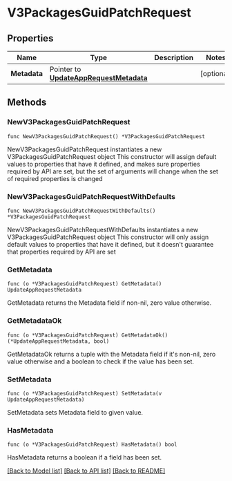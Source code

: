 # V3PackagesGuidPatchRequest

## Properties

Name | Type | Description | Notes
------------ | ------------- | ------------- | -------------
**Metadata** | Pointer to [**UpdateAppRequestMetadata**](UpdateAppRequestMetadata.md) |  | [optional] 

## Methods

### NewV3PackagesGuidPatchRequest

`func NewV3PackagesGuidPatchRequest() *V3PackagesGuidPatchRequest`

NewV3PackagesGuidPatchRequest instantiates a new V3PackagesGuidPatchRequest object
This constructor will assign default values to properties that have it defined,
and makes sure properties required by API are set, but the set of arguments
will change when the set of required properties is changed

### NewV3PackagesGuidPatchRequestWithDefaults

`func NewV3PackagesGuidPatchRequestWithDefaults() *V3PackagesGuidPatchRequest`

NewV3PackagesGuidPatchRequestWithDefaults instantiates a new V3PackagesGuidPatchRequest object
This constructor will only assign default values to properties that have it defined,
but it doesn't guarantee that properties required by API are set

### GetMetadata

`func (o *V3PackagesGuidPatchRequest) GetMetadata() UpdateAppRequestMetadata`

GetMetadata returns the Metadata field if non-nil, zero value otherwise.

### GetMetadataOk

`func (o *V3PackagesGuidPatchRequest) GetMetadataOk() (*UpdateAppRequestMetadata, bool)`

GetMetadataOk returns a tuple with the Metadata field if it's non-nil, zero value otherwise
and a boolean to check if the value has been set.

### SetMetadata

`func (o *V3PackagesGuidPatchRequest) SetMetadata(v UpdateAppRequestMetadata)`

SetMetadata sets Metadata field to given value.

### HasMetadata

`func (o *V3PackagesGuidPatchRequest) HasMetadata() bool`

HasMetadata returns a boolean if a field has been set.


[[Back to Model list]](../README.md#documentation-for-models) [[Back to API list]](../README.md#documentation-for-api-endpoints) [[Back to README]](../README.md)



